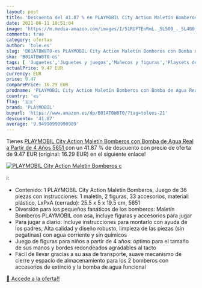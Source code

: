 ```yaml
---
layout: post
title: 'Descuento del 41.87 % en PLAYMOBIL City Action Maletín Bomberos c'
date: 2021-06-11 10:51:04
image: 'https://m.media-amazon.com/images/I/51RUFTEnRmL._SL500_._SL400_.jpg'
comments: true
category: ofertas
author: 'tole.es'
slug: 'B01ATBW8T0-es PLAYMOBIL City Action Maletín Bomberos con Bomba de Agua...'
sku: 'B01ATBW8T0-es'
tags: [ 'Juguetes','Juguetes y juegos','Muñecos y figuras','Playsets de figuras de juguete para niños','playmobil', ]
actualPrice: 9.47 EUR
currency: EUR
price: 9.47
comparePrice: 16.29 EUR
prodname: 'PLAYMOBIL City Action Maletín Bomberos con Bomba de Agua Real  a Partir de 4 Años  5651 '
country: 'es'
flag: '🇪🇸'
brand: 'PLAYMOBIL'
buyurl: 'https://www.amazon.es/dp/B01ATBW8T0/?tag=tolees-21'
descuento: '41.87'
average: '9.94990990990989'
---
```


Tienes [PLAYMOBIL City Action Maletín Bomberos con Bomba de Agua Real  a Partir de 4 Años  5651 ](https://www.amazon.es/dp/B01ATBW8T0/?tag=tolees-21) con un 41.87 % de descuento con precio de oferta de 9.47 EUR (original: 16.29 EUR) en el siguiente enlace!

[![PLAYMOBIL City Action Maletín Bomberos c](https://m.media-amazon.com/images/I/51RUFTEnRmL._SL500_._SL400_.jpg)](https://www.amazon.es/dp/B01ATBW8T0/?tag=tolees-21)

ℹ️:

- Contenido: 1 PLAYMOBIL City Action Maletín Bomberos, Juego de 36 piezas con instrucciones: 1 maletín, 2 figuras, 33 accesorios, material: plástico, LxPxA (cerrado): 25.5 x 5 x 19.5 cm, 5651
- Diversión para los pequeños fanáticos de los bomberos: Maletín Bomberos PLAYMOBIL con asa, incluye figuras y accesorios para jugar
- Para jugar a diario: Incluye instrucciones para montarlo con ayuda de los padres, Alta calidad y diseño robusto, limpieza de las piezas (sin pegatinas) con agua corriente y sin químicos
- Juego de figuras para niños a partir de 4 años: óptimo para el tamaño de sus manos y bordes redondeados agradables al tacto
- Fácil de llevar gracias a su asa de transporte, suave mecanismo de cierre y espacio de almacenamiento para los 2 bomberos con accesorios de extinció y la bomba de agua funcional

[🛒 Accede a la oferta!!](https://www.amazon.es/dp/B01ATBW8T0/?tag=tolees-21)
